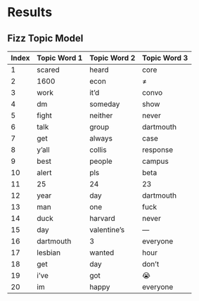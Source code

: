 # Results

## Fizz Topic Model
| Index | Topic Word 1 | Topic Word 2 | Topic Word 3 |
|-------|-------------|-------------|-------------|
| 1     | scared      | heard       | core        |
| 2     | 1600        | econ        | ≠           |
| 3     | work        | it’d        | convo       |
| 4     | dm          | someday     | show        |
| 5     | fight       | neither     | never       |
| 6     | talk        | group       | dartmouth   |
| 7     | get         | always      | case        |
| 8     | y’all       | collis      | response    |
| 9     | best        | people      | campus      |
| 10    | alert       | pls         | beta        |
| 11    | 25          | 24          | 23          |
| 12    | year        | day         | dartmouth   |
| 13    | man         | one         | fuck        |
| 14    | duck        | harvard     | never       |
| 15    | day         | valentine’s | —           |
| 16    | dartmouth   | 3           | everyone    |
| 17    | lesbian     | wanted      | hour        |
| 18    | get         | day         | don’t       |
| 19    | i’ve        | got         | 😭           |
| 20    | im          | happy       | everyone    |
